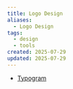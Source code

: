 ```yaml
---
title: Logo Design
aliases:
  - Logo Design
tags:
  - design
  - tools
created: 2025-07-29
updated: 2025-07-29
---
```


- [Typogram](https://typogram.co/)